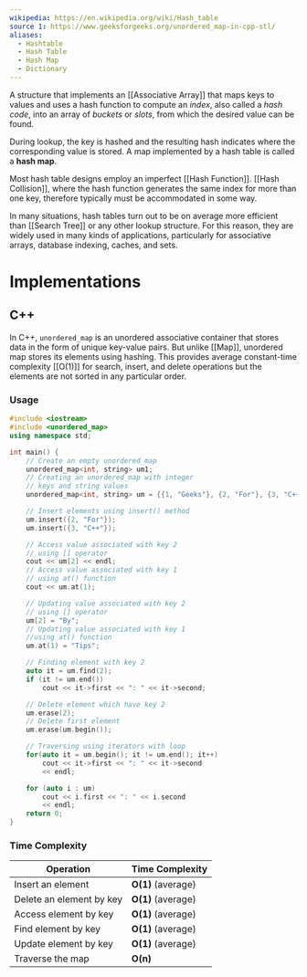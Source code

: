 ```yaml
---
wikipedia: https://en.wikipedia.org/wiki/Hash_table
source 1: https://www.geeksforgeeks.org/unordered_map-in-cpp-stl/
aliases:
  - Hashtable
  - Hash Table
  - Hash Map
  - Dictionary
---
```

A structure that implements an [[Associative Array]] that maps keys to values and uses a hash function to compute an _index_, also called a _hash code_, into an array of _buckets_ or _slots_, from which the desired value can be found.

During lookup, the key is hashed and the resulting hash indicates where the corresponding value is stored. A map implemented by a hash table is called a **hash map**.

Most hash table designs employ an imperfect [[Hash Function]]. [[Hash Collision]], where the hash function generates the same index for more than one key, therefore typically must be accommodated in some way.

In many situations, hash tables turn out to be on average more efficient than [[Search Tree]] or any other lookup structure. For this reason, they are widely used in many kinds of applications, particularly for associative arrays, database indexing, caches, and sets.

# Implementations

## C++

In C++, `unordered_map` is an unordered associative container that stores data in the form of unique key-value pairs. But unlike [[Map]], unordered map stores its elements using hashing. This provides average constant-time complexity [[O(1)]] for search, insert, and delete operations but the elements are not sorted in any particular order.

### Usage

```cpp
#include <iostream>
#include <unordered_map>
using namespace std;

int main() {
    // Create an empty unordered_map
    unordered_map<int, string> um1;
    // Creating an unordered_map with integer
    // keys and string values
    unordered_map<int, string> um = {{1, "Geeks"}, {2, "For"}, {3, "C++"}};

	// Insert elements using insert() method
    um.insert({2, "For"});
    um.insert({3, "C++"});

	// Access value associated with key 2
    // using [] operator
    cout << um[2] << endl;
    // Access value associated with key 1
    // using at() function
    cout << um.at(1);

	// Updating value associated with key 2
    // using [] operator
    um[2] = "By";
    // Updating value associated with key 1
    //using at() function
    um.at(1) = "Tips";

	// Finding element with key 2
    auto it = um.find(2);
    if (it != um.end())
        cout << it->first << ": " << it->second;

	// Delete element which have key 2
    um.erase(2);
    // Delete first element
    um.erase(um.begin());

	// Traversing using iterators with loop
    for(auto it = um.begin(); it != um.end(); it++)
        cout << it->first << ": " << it->second
        << endl;

    for (auto i : um) 
        cout << i.first << ": " << i.second
        << endl;
    return 0;
}
```

### Time Complexity

|****Operation****|****Time Complexity****|
|---|---|
|Insert an element|****O(1)**** (average)|
|Delete an element by key|****O(1)**** (average)|
|Access element by key|****O(1)**** (average)|
|Find element by key|****O(1)**** (average)|
|Update element by key|****O(1)**** (average)|
|Traverse the map|****O(n)****|